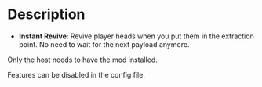# Description
 - **Instant Revive**: Revive player heads when you put them in the extraction point. No need to wait for the next payload anymore.


Only the host needs to have the mod installed.

Features can be disabled in the config file.